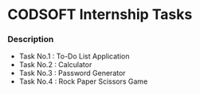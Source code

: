 # CODSOFT Internship Tasks

### Description
* Task No.1 : To-Do List Application
* Task No.2 : Calculator
* Task No.3 : Password Generator
* Task No.4 : Rock Paper Scissors Game
